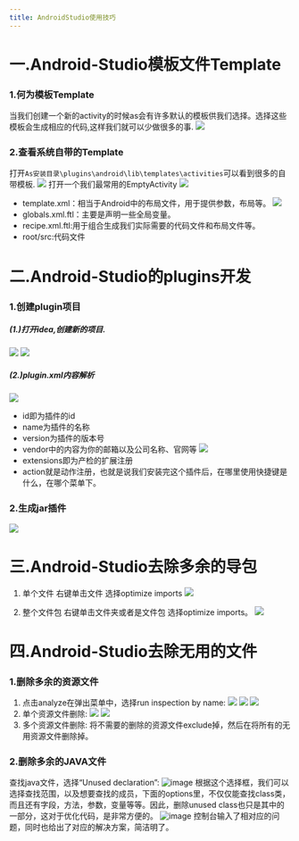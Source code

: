 ```yaml
---
title: AndroidStudio使用技巧
---
```


# 一.Android-Studio模板文件Template
### 1.何为模板Template
当我们创建一个新的activity的时候as会有许多默认的模板供我们选择。选择这些模板会生成相应的代码,这样我们就可以少做很多的事.
![](/images/54d5874631080ca90cc4102af739f29f.webp)

### 2.查看系统自带的Template
打开``As安装目录\plugins\android\lib\templates\activities``可以看到很多的自带模板.
![](/images/5704f62e0f11e9d04d045685c07a8f05.webp)
打开一个我们最常用的EmptyActivity
![](/images/dfee980be98c02cd0383f43b9d9512fd.webp)
- template.xml：相当于Android中的布局文件，用于提供参数，布局等。
![](/images/60fc8fb7f78739e8da667d1e66d42abe.webp)
- globals.xml.ftl：主要是声明一些全局变量。
- recipe.xml.ftl:用于组合生成我们实际需要的代码文件和布局文件等。
- root/src:代码文件

# 二.Android-Studio的plugins开发
### 1.创建plugin项目
##### (1.)打开idea,创建新的项目.
![](/images/df03fb6e2391e7644e2842ba4d554ce6.webp)
![](/images/c485245c573a98b4142e26023a00bc34.webp)
##### (2.)plugin.xml内容解析
![](/images/6394fc52d4d8eb0633fc9f7df0f097dc.webp)
- id即为插件的id
- name为插件的名称
- version为插件的版本号
- vendor中的内容为你的邮箱以及公司名称、官网等
  ![](/images/ae8383d8e04a1bd5cbe155399dba8979.webp)
- extensions即为产检的扩展注册
- action就是动作注册，也就是说我们安装完这个插件后，在哪里使用快捷键是什么，在哪个菜单下。

### 2.生成jar插件
![](/images/001c1d0a24001f525cbe3d587f6c3134.webp)

# 三.Android-Studio去除多余的导包
1. 单个文件
   右键单击文件 选择optimize imports
   ![](/images/c79fbad1b9f1ed0b83216b7902a900bb.webp)

2. 整个文件包
   右键单击文件夹或者是文件包 选择optimize imports。
   ![](/images/04a93b75075f51b1c935e298170a8961.webp)

# 四.Android-Studio去除无用的文件
### 1.删除多余的资源文件
1. 点击analyze在弹出菜单中，选择run inspection by name:
![](/images/f3079d9e007359b948b63b39705ca82e.webp)
![](/images/8fa39fd598f74a771fdb80bd953bfa8c.webp)
![](/images/04304fec409424bf263f3cb3d5dd8cab.webp)
2. 单个资源文件删除:
![](/images/34f7576d39ff98e42d047ea6083ec8cc.webp)
![](/images/ec19902ed7436cc114c68b01d8594966.webp)
3. 多个资源文件删除:
将不需要的删除的资源文件exclude掉，然后在将所有的无用资源文件删除掉。
   
### 2.删除多余的JAVA文件
查找java文件，选择“Unused declaration”:
![image](/images/67cb98113399c4efb67cfeee1f4d5a3a.webp)
根据这个选择框，我们可以选择查找范围，以及想要查找的成员，下面的options里，不仅仅能查找class类，而且还有字段，方法，参数，变量等等。因此，删除unused class也只是其中的一部分，这对于优化代码，是非常方便的。
![image](/images/e988b91ea246f6e2dda0a3079613832a.webp)
控制台输入了相对应的问题，同时也给出了对应的解决方案，简洁明了。
